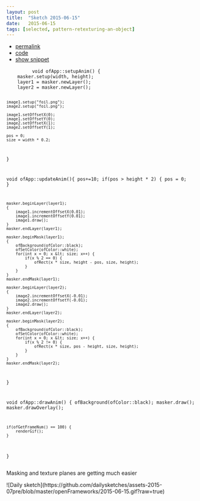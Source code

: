 ```yaml
---
layout: post
title:  "Sketch 2015-06-15"
date:   2015-06-15
tags: [selected, pattern-retexturing-an-object]
---
```

<div class="code">
    <ul>
		<li><a href="{% post_url 2015-06-15-sketch %}">permalink</a></li>
		<li><a href="https://github.com/dailysketches/sketches-2015-07pre/tree/master/2015-06-15">code</a></li>
		<li><a href="#" class="snippet-button">show snippet</a></li>
	</ul>
    <pre class="snippet">
        <code class="cpp">void ofApp::setupAnim() {
    masker.setup(width, height);
    layer1 = masker.newLayer();
    layer2 = masker.newLayer();
    
    image1.setup("foil.png");
    image2.setup("foil.png");
    
    image1.setOffsetX(0);
    image1.setOffsetY(0);
    image2.setOffsetX(1);
    image2.setOffsetY(1);
    
    pos = 0;
    size = width * 0.2;
}

void ofApp::updateAnim(){
    pos+=10;
    if(pos &gt; height * 2) {
        pos = 0;
    }
    
    masker.beginLayer(layer1);
    {
        image1.incrementOffsetX(0.01);
        image1.incrementOffsetY(0.01);
        image1.draw();
    }
    masker.endLayer(layer1);
    
    masker.beginMask(layer1);
    {
        ofBackground(ofColor::black);
        ofSetColor(ofColor::white);
        for(int x = 0; x &lt; size; x++) {
            if(x % 2 == 0) {
                ofRect(x * size, height - pos, size, height);
            }
        }
    }
    masker.endMask(layer1);

    masker.beginLayer(layer2);
    {
        image2.incrementOffsetX(-0.01);
        image2.incrementOffsetY(-0.01);
        image2.draw();
    }
    masker.endLayer(layer2);
    
    masker.beginMask(layer2);
    {
        ofBackground(ofColor::black);
        ofSetColor(ofColor::white);
        for(int x = 0; x &lt; size; x++) {
            if(x % 2 != 0) {
                ofRect(x * size, pos - height, size, height);
            }
        }
    }
    masker.endMask(layer2);
}

void ofApp::drawAnim() {
    ofBackground(ofColor::black);
    masker.draw();
    masker.drawOverlay();
    
    if(ofGetFrameNum() == 100) {
        renderGif();
    }
}</code>
    </pre>
</div>
<p class="description">Masking and texture planes are getting much easier</p>
![Daily sketch](https://github.com/dailysketches/assets-2015-07pre/blob/master/openFrameworks/2015-06-15.gif?raw=true)
